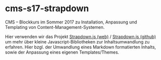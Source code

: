 # cms-s17-strapdown

CMS &ndash; Blockkurs im Sommer 2017 zu Installation, Anpassung und Templating von Content-Management-Systemen.

Hier verwenden wir das Projekt [Strapdown.js (web)](http://strapdownjs.com/) / [Strapdown.js (github)](https://github.com/arturadib/strapdown) um mehr über kleine Javascript-Bibliotheken zur Inhaltsumwandlung zu erfahren. Hier bzgl. der Umwandlung eines Markdown formatierten Inhalts, sowie der Anpassung eines eigenen Templates/Themes.
